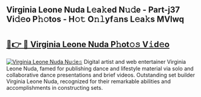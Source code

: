 ## Virginia Leone Nuda L𝚎a𝚔ed N𝚞𝚍e - Part-j37 Vi𝚍𝚎o P𝚑𝚘tos - H𝚘𝚝 O𝚗𝚕yf𝚊ns L𝚎a𝚔s MVlwq

# <h2><a href="http://kfbrlj.oniu.top/?m=Virginia+Leone+Nuda">🔗👉 🔴 Virginia Leone Nuda P𝚑ot𝚘𝚜 V𝚒d𝚎o</a></h2>

[![Virginia Leone Nuda Nu𝚍e𝚜](https://i.imgur.com/0qMVB7G.gif)](http://kfbrlj.oniu.top/?m=Virginia+Leone+Nuda)
Digital artist and web entertainer Virginia Leone Nuda, famed for publishing dance and lifestyle material via solo and collaborative dance presentations and brief videos. Outstanding set builder Virginia Leone Nuda, recognized for their remarkable abilities and accomplishments in constructing sets.  
